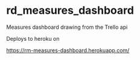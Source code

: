 # rd_measures_dashboard
Measures dashboard drawing from the Trello api

Deploys to heroku on

https://rm-measures-dashboard.herokuapp.com/
